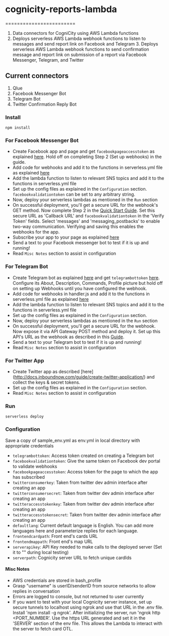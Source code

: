 # cognicity-reports-lambda
========================
1. Data connectors for CogniCity using AWS Lambda functions
2. Deploys serverless AWS Lambda webhook functions to listen to messages and send report link on Facebook and Telegram 3. Deploys serverless AWS Lambda webhook functions to send confirmation message and report link on submission of a report via Facebook Messenger, Telegram, and Twitter

## Current connectors
1. Qlue
2. Facebook Messenger Bot
3. Telegram Bot
4. Twitter Confirmation Reply Bot

### Install
`npm install`

### For Facebook Messenger Bot
* Create Facebook app and page and get `facebookpageaccesstoken` as explained [here](https://developers.facebook.com/docs/messenger-platform/guides/setup). Hold off on completing Step 2 (Set up webhooks) in the guide.
* Add code for webhooks and add it to the functions in serverless.yml file as explained [here](https://serverless.com/blog/building-a-facebook-messenger-chatbot-with-serverless/)
* Add the lambda function to listen to relevant SNS topics and add it to the functions in serverless.yml file
* Set up the config files as explained in the `Configuration` section. `facebookvalidationtoken` can be set to any arbitrary string.
* Now, deploy your serverless lambdas as mentioned in the `Run` section
* On successful deployment, you'll get a secure URL for the webhook's GET method. Now complete Step 2 in the [Quick Start Guide](https://developers.facebook.com/docs/messenger-platform/guides/setup). Set this secure URL as 'Callback URL' and `facebookvalidationtoken` in the 'Verify Token' fields. Select 'messages' and 'messaging_postbacks' to enable two-way communication. Verifying and saving this enables the webhooks for the app.
* Subscribe your app to your page as explained [here](https://developers.facebook.com/docs/messenger-platform/guides/setup#subscribe_app)
* Send a text to your Facebook messenger bot to test if it is up and running!
* Read `Misc Notes` section to assist in configuration

### For Telegram Bot
* Create Telegram bot as explained [here](https://core.telegram.org/bots#creating-a-new-bot) and get `telegrambottoken` [here](https://core.telegram.org/bots#generating-an-authorization-token). Configure its About, Description, Commands, Profile picture but hold off on setting up Webhooks until you have configured the webhook.
* Add code for webhooks in handler.js and add it to the functions in serverless.yml file as explained [here](https://medium.com/zingle/creating-a-server-less-telegram-bot-with-aws-lambda-and-aws-api-gateway-36406471b2ca)
* Add the lambda function to listen to relevant SNS topics and add it to the functions in serverless.yml file
* Set up the config files as explained in the `Configuration` section.
* Now, deploy your serverless lambdas as mentioned in the `Run` section
* On successful deployment, you'll get a secure URL for the webhook. Now expose it via API Gateway POST method and deploy it. Set up this API's URL as the webhook as described in this [Guide](https://core.telegram.org/bots/api#setwebhook).
* Send a text to your Telegram bot to test if it is up and running!
* Read `Misc Notes` section to assist in configuration

### For Twitter App
* Create Twitter app as described [here] (http://docs.inboundnow.com/guide/create-twitter-application/) and collect the keys & secret tokens.
* Set up the config files as explained in the `Configuration` section.
* Read `Misc Notes` section to assist in configuration

### Run
`serverless deploy`

### Configuration
Save a copy of sample_env.yml as env.yml in local directory with appropriate credentials

* `telegrambottoken`: Access token created on creating a Telegram bot
* `facebookvalidationtoken`: Give the same token on Facebook dev portal to validate webhooks
* `facebookpageaccesstoken`: Access token for the page to which the app has subscribed
* `twitterconsumerkey`: Taken from twitter dev admin interface after creating an app
* `twitterconsumersecret`: Taken from twitter dev admin interface after creating an app
* `twitteraccesstokenkey`: Taken from twitter dev admin interface after creating an app
* `twitteraccesstokensecret`: Taken from twitter dev admin interface after creating an app
* `defaultlang`: Current default language is English. You can add more languages here and parameterize replies for each language.
* `frontendcardpath`: Front end's cards URL
* `frontendmappath`: Front end's map URL
* `serverapikey`: API Key needed to make calls to the deployed server (Set it to "" during local testing)
* `serverpath`: Cognicity server URL to fetch unique cardIds

#### Misc Notes
- AWS credentials are stored in bash_profile
- Grasp "username" is userID/senderID from source networks to allow replies in conversation
- Errors are logged to console, but not returned to user currently
- If you want to test with your local Cognicity server instance, set up secure tunnels to localhost using ngrok and use that URL in the .env file. Install 'npm install -g ngrok'. After initializing the server, run 'ngrok http <PORT_NUMBER'. Use the https URL generated and set it in the 'SERVER' section of the env file. This allows the Lambda to interact with the server to fetch card OTL.
